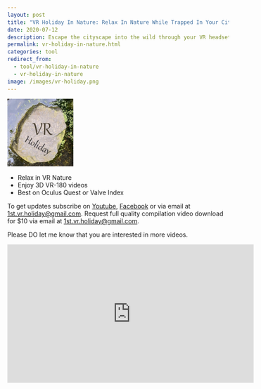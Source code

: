 ```yaml
---
layout: post
title: "VR Holiday In Nature: Relax In Nature While Trapped In Your City"
date: 2020-07-12
description: Escape the cityscape into the wild through your VR headset. Subscribe and download VR180 3D holiday.
permalink: vr-holiday-in-nature.html
categories: tool
redirect_from: 
  - tool/vr-holiday-in-nature
  - vr-holiday-in-nature
image: /images/vr-holiday.png
---
```


<img alt="VR Holiday In Nature" style="width: 150px" src="/images/vr-holiday.png">


- Relax in VR Nature
- Enjoy 3D VR-180 videos
- Best on Oculus Quest or Valve Index

To get updates subscribe on [Youtube](https://www.youtube.com/channel/UCjf_1x7cTEX1vIB6_Ymav2A), [Facebook](https://www.facebook.com/1st.vr.holiday/) or via email at <a href="mailto:1st.vr.holiday@gmail.com">1st.vr.holiday@gmail.com</a>.
Request full quality compilation video download for $10 via email at <a href="mailto:1st.vr.holiday@gmail.com">1st.vr.holiday@gmail.com</a>.

Please DO let me know that you are interested in more videos.

<iframe width="560" height="315" src="https://www.youtube.com/embed/videoseries?list=PLmCqVhOYDc5yXFMzhj0wtxmoeyGO7yzwl" frameborder="0" allow="accelerometer; autoplay; encrypted-media; gyroscope; picture-in-picture" allowfullscreen></iframe>


